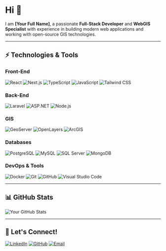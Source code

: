 # Hi 👋

I am **[Your Full Name]**, a passionate **Full-Stack Developer** and **WebGIS Specialist** with experience in building modern web applications and working with open-source GIS technologies.

---

## ⚡ Technologies & Tools

### Front-End
![React](https://img.shields.io/badge/-React-61DAFB?logo=react&logoColor=000)
![Next.js](https://img.shields.io/badge/-Next.js-000?logo=next.js&logoColor=fff)
![TypeScript](https://img.shields.io/badge/-TypeScript-3178C6?logo=typescript&logoColor=fff)
![JavaScript](https://img.shields.io/badge/-JavaScript-F7DF1E?logo=javascript&logoColor=000)
![Tailwind CSS](https://img.shields.io/badge/-TailwindCSS-06B6D4?logo=tailwindcss&logoColor=fff)

### Back-End
![Laravel](https://img.shields.io/badge/-Laravel-FF2D20?logo=laravel&logoColor=fff)
![ASP.NET](https://img.shields.io/badge/-ASP.NET-512BD4?logo=dotnet&logoColor=fff)
![Node.js](https://img.shields.io/badge/-Node.js-339933?logo=node.js&logoColor=fff)

### GIS
![GeoServer](https://img.shields.io/badge/-GeoServer-5099DA?logo=geoserver&logoColor=fff)
![OpenLayers](https://img.shields.io/badge/-OpenLayers-1F6F93?logo=openlayers&logoColor=fff)
![ArcGIS](https://img.shields.io/badge/-ArcGIS-007CC7?logo=arcgis&logoColor=fff)

### Databases
![PostgreSQL](https://img.shields.io/badge/-PostgreSQL-336791?logo=postgresql&logoColor=fff)
![MySQL](https://img.shields.io/badge/-MySQL-4479A1?logo=mysql&logoColor=fff)
![SQL Server](https://img.shields.io/badge/-SQL%20Server-CC2927?logo=microsoftsqlserver&logoColor=fff)
![MongoDB](https://img.shields.io/badge/-MongoDB-47A248?logo=mongodb&logoColor=fff)

### DevOps & Tools
![Docker](https://img.shields.io/badge/-Docker-2496ED?logo=docker&logoColor=fff)
![Git](https://img.shields.io/badge/-Git-F05032?logo=git&logoColor=fff)
![GitHub](https://img.shields.io/badge/-GitHub-181717?logo=github&logoColor=fff)
![Visual Studio Code](https://img.shields.io/badge/-VSCode-007ACC?logo=visualstudiocode&logoColor=fff)

---

## 📊 GitHub Stats
![Your GitHub Stats](https://github-readme-stats.vercel.app/api?username=yourusername&show_icons=true&theme=onedark)

---

## 🤝 Let's Connect!
[![LinkedIn](https://img.shields.io/badge/-LinkedIn-0A66C2?logo=linkedin&logoColor=fff)](https://www.linkedin.com/in/qasem-bassaki/)
[![GitHub](https://img.shields.io/badge/-GitHub-181717?logo=github&logoColor=fff)](https://github.com/qasemB/)
[![Email](https://img.shields.io/badge/-Email-D14836?logo=gmail&logoColor=fff)](mailto:qasembsk90@gmail.com.com)

